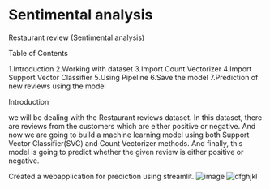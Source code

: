 # Sentimental analysis
Restaurant review (Sentimental analysis)

Table of Contents

1.Introduction
2.Working with dataset
3.Import Count Vectorizer
4.Import Support Vector Classifier
5.Using Pipeline
6.Save the model
7.Prediction of new reviews using the model

Introduction

we will be dealing with the Restaurant reviews dataset. In this dataset, there are reviews from the customers which are either positive or negative. And now we are going to build a machine learning model using both Support Vector Classifier(SVC) and Count Vectorizer methods. And finally, this model is going to predict whether the given review is either positive or negative.

Created a webapplication for prediction using streamlit.
![image](https://user-images.githubusercontent.com/103353253/221402825-720be401-165d-4b65-971d-5615d83af1ab.png)
![dfghjkl](https://user-images.githubusercontent.com/103353253/221402841-ef3c457d-da29-4846-91e6-7dbfa112effa.png)
